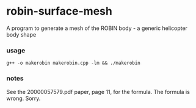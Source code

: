 # robin-surface-mesh
A program to generate a mesh of the ROBIN body - a generic helicopter body shape

### usage

    g++ -o makerobin makerobin.cpp -lm && ./makerobin

### notes

See the 20000057579.pdf paper, page 11, for the formula. The formula is wrong. Sorry.

